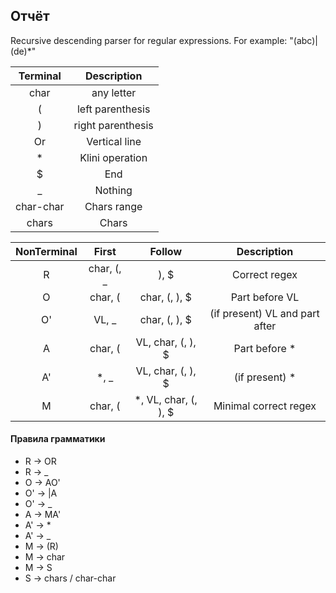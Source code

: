 ## Отчёт 
Recursive descending parser for regular expressions.
For example: "(abc)|(de)*"

| Terminal  |    Description    |
|:---------:|:-----------------:|
|   char    |    any letter     |
|     (     | left parenthesis  |
|     )     | right parenthesis |
|    Or     |   Vertical line   |
|     *     |  Klini operation  |
|     $     |        End        |
|     _     |      Nothing      |
| char-char |    Chars range    |
|   chars   |       Chars       |


| NonTerminal |   First    |        Follow        |          Description           |
|:-----------:|:----------:|:--------------------:|:------------------------------:|
|      R      | char, (, _ |         ), $         |         Correct regex          |
|      O      |  char, (   |    char, (, ), $     |         Part before VL         |
|     O'      |   VL, _    |    char, (, ), $     | (if present) VL and part after |
|      A      |  char, (   |  VL, char, (, ), $   |         Part before *          |
|     A'      |    *, _    |  VL, char, (, ), $   |         (if present) *         |
|      M      |  char, (   | *, VL, char, (, ), $ |     Minimal correct regex      |

#### Правила грамматики
* R &rarr; OR
* R &rarr; _
* O &rarr; AO'
* O' &rarr; |A
* O' &rarr; _
* A &rarr; MA'
* A' &rarr; *
* A' &rarr; _
* M &rarr; (R)
* M &rarr; char
* M &rarr; S
* S -> chars / char-char